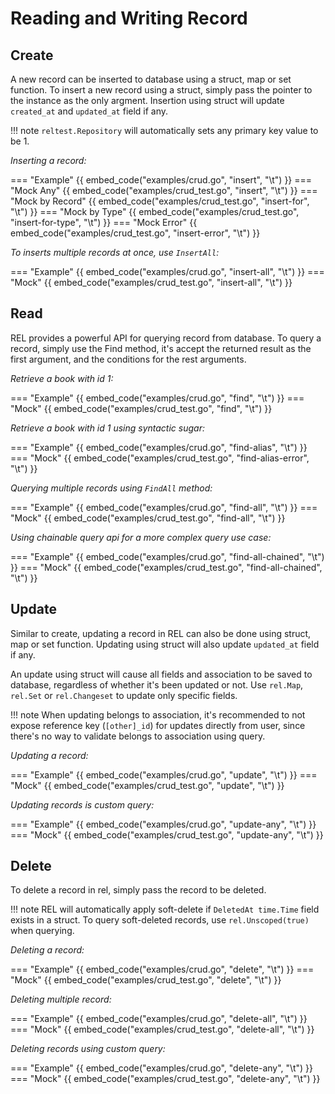 # Reading and Writing Record

## Create

A new record can be inserted to database using a struct, map or set function. To insert a new record using a struct, simply pass the pointer to the instance as the only argment. Insertion using struct will update `created_at` and `updated_at` field if any.

!!! note
    `reltest.Repository` will automatically sets any primary key value to be 1.

*Inserting a record:*

=== "Example"
    {{ embed_code("examples/crud.go", "insert", "\t") }}
=== "Mock Any"
    {{ embed_code("examples/crud_test.go", "insert", "\t") }}
=== "Mock by Record"
    {{ embed_code("examples/crud_test.go", "insert-for", "\t") }}
=== "Mock by Type"
    {{ embed_code("examples/crud_test.go", "insert-for-type", "\t") }}
=== "Mock Error"
    {{ embed_code("examples/crud_test.go", "insert-error", "\t") }}


*To inserts multiple records at once, use `InsertAll`:*

=== "Example"
    {{ embed_code("examples/crud.go", "insert-all", "\t") }}
=== "Mock"
    {{ embed_code("examples/crud_test.go", "insert-all", "\t") }}

## Read

REL provides a powerful API for querying record from database. To query a record, simply use the Find method, it's accept the returned result as the first argument, and the conditions for the rest arguments.

*Retrieve a book with id 1:*

=== "Example"
    {{ embed_code("examples/crud.go", "find", "\t") }}
=== "Mock"
    {{ embed_code("examples/crud_test.go", "find", "\t") }}

*Retrieve a book with id 1 using syntactic sugar:*

=== "Example"
    {{ embed_code("examples/crud.go", "find-alias", "\t") }}
=== "Mock"
    {{ embed_code("examples/crud_test.go", "find-alias-error", "\t") }}

*Querying multiple records using `FindAll` method:*

=== "Example"
    {{ embed_code("examples/crud.go", "find-all", "\t") }}
=== "Mock"
    {{ embed_code("examples/crud_test.go", "find-all", "\t") }}


*Using chainable query api for a more complex query use case:*

=== "Example"
    {{ embed_code("examples/crud.go", "find-all-chained", "\t") }}
=== "Mock"
    {{ embed_code("examples/crud_test.go", "find-all-chained", "\t") }}

## Update

Similar to create, updating a record in REL can also be done using struct, map or set function. Updating using struct will also update `updated_at` field if any.

An update using struct will cause all fields and association to be saved to database, regardless of whether it's been updated or not. Use `rel.Map`, `rel.Set` or `rel.Changeset` to update only specific fields.

!!! note
    When updating belongs to association, it's recommended to not expose reference key (`[other]_id`) for updates directly from user, since there's no way to validate belongs to association using query.

*Updating a record:*

=== "Example"
    {{ embed_code("examples/crud.go", "update", "\t") }}
=== "Mock"
    {{ embed_code("examples/crud_test.go", "update", "\t") }}

*Updating records is custom query:*

=== "Example"
    {{ embed_code("examples/crud.go", "update-any", "\t") }}
=== "Mock"
    {{ embed_code("examples/crud_test.go", "update-any", "\t") }}

## Delete

To delete a record in rel, simply pass the record to be deleted.

!!! note
    REL will automatically apply soft-delete if `DeletedAt time.Time` field exists in a struct. To query soft-deleted records, use `rel.Unscoped(true)` when querying.

*Deleting a record:*

=== "Example"
    {{ embed_code("examples/crud.go", "delete", "\t") }}
=== "Mock"
    {{ embed_code("examples/crud_test.go", "delete", "\t") }}


*Deleting multiple record:*

=== "Example"
    {{ embed_code("examples/crud.go", "delete-all", "\t") }}
=== "Mock"
    {{ embed_code("examples/crud_test.go", "delete-all", "\t") }}


*Deleting records using custom query:*

=== "Example"
    {{ embed_code("examples/crud.go", "delete-any", "\t") }}
=== "Mock"
    {{ embed_code("examples/crud_test.go", "delete-any", "\t") }}
